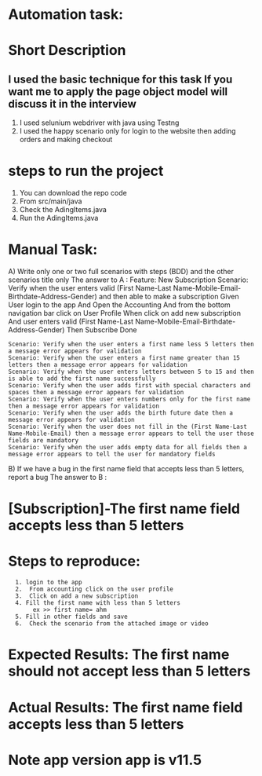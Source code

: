 # Automation task:
# Short Description
## I used the basic technique for this task If you want me to apply the page object model will discuss it in the interview

1. I used selunium webdriver with java using Testng
2.  I used the happy scenario only for login to the website then adding orders and making checkout
   # steps to run the project
   1. You can download the repo code
   2. From src/main/java
   3. Check the AdingItems.java
   4. Run the AdingItems.java

# Manual Task:

  A) Write only one or two full scenarios with steps (BDD) and the other scenarios title only
    The answer to A :
   Feature: New Subscription
  Scenario: Verify when the user enters valid (First Name-Last Name-Mobile-Email-Birthdate-Address-Gender) and then able to make a subscription
    Given User login to the app 
    And Open the Accounting
    And from the bottom navigation bar click on User Profile
    When click on add new subscription
    And user enters valid (First Name-Last Name-Mobile-Email-Birthdate-Address-Gender)
    Then Subscribe Done
    
    
    Scenario: Verify when the user enters a first name less 5 letters then a message error appears for validation
    Scenario: Verify when the user enters a first name greater than 15 letters then a message error appears for validation
    Scenario: Verify when the user enters letters between 5 to 15 and then is able to add the first name successfully
    Scenario: Verify when the user adds first with special characters and spaces then a message error appears for validation
    Scenario: Verify when the user enters numbers only for the first name then a message error appears for validation
    Scenario: Verify when the user adds the birth future date then a message error appears for validation
    Scenario: Verify when the user does not fill in the (First Name-Last Name-Mobile-Email) then a message error appears to tell the user those fields are mandatory
    Scenario: Verify when the user adds empty data for all fields then a message error appears to tell the user for mandatory fields

B) If we have a bug in the first name field that accepts less than 5 letters, report a bug
 The answer to B :
   # [Subscription]-The first name field accepts less than 5 letters
   # Steps to reproduce:
      1. login to the app
      2.  From accounting click on the user profile
      3.  Click on add a new subscription
      4. Fill the first name with less than 5 letters
           ex >> first name= ahm
      5. Fill in other fields and save
      6.  Check the scenario from the attached image or video
# Expected Results: The first name should  not accept  less than 5 letters
# Actual Results: The first name field accepts less than 5 letters
# Note app version app is v11.5
       
      

       
    
        
      

